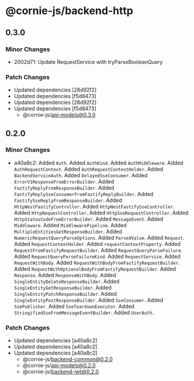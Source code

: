 # @cornie-js/backend-http

## 0.3.0

### Minor Changes

- 2002d71: Update RequestService with tryParseBooleanQuery

### Patch Changes

- Updated dependencies [28d92f2]
- Updated dependencies [f5d8473]
- Updated dependencies [28d92f2]
- Updated dependencies [f5d8473]
  - @cornie-js/api-models@0.3.0

## 0.2.0

### Minor Changes

- a40a8c2: Added `Auth`.
  Added `AuthKind`.
  Added `AuthMiddleware`.
  Added `AuthRequestContext`.
  Added `AuthRequestContextHolder`.
  Added `BackendServiceAuth`.
  Added `DelayedSseConsumer`.
  Added `ErrorV1ResponseFromErrorBuilder`.
  Added `FastifyReplyFromResponseBuilder`.
  Added `FastifyReplySseConsumerFromFastifyReplyBuilder`.
  Added `FastifySseReplyFromResponseBuilder`.
  Added `HttpNestFastifyController`.
  Added `HttpNestFastifySseController`.
  Added `HttpRequestController`.
  Added `HttpSseRequestController`.
  Added `HttpStatusCodeFromErrorBuilder`.
  Added `MessageEvent`.
  Added `Middleware`.
  Added `MiddlewarePipeline`.
  Added `MultipleEntitiesGetResponseBuilder`.
  Added `NumericRequestQueryParseOptions`.
  Added `ParsedValue`.
  Added `Request`.
  Added `RequestContextHolder`.
  Added `requestContextProperty`.
  Added `RequestFromFastifyRequestBuilder`.
  Added `RequestQueryParseFailure`.
  Added `RequestQueryParseFailureKind`.
  Added `RequestService`.
  Added `RequestWithBody`.
  Added `RequestWithBodyFromFastifyRequestBuilder`.
  Added `RequestWithOptionalBodyFromFastifyRequestBuilder`.
  Added `Response`.
  Added `ResponseWithBody`.
  Added `SingleEntityDeleteResponseBuilder`.
  Added `SingleEntityGetResponseBuilder`.
  Added `SingleEntityPatchResponseBuilder`.
  Added `SingleEntityPostResponseBuilder`.
  Added `SseConsumer`.
  Added `SsePublisher`.
  Added `SseTeardownExecutor`.
  Added `StringifiedSseFromMessageEventBuilder`.
  Added `UserAuth`.

### Patch Changes

- Updated dependencies [a40a8c2]
- Updated dependencies [a40a8c2]
- Updated dependencies [a40a8c2]
  - @cornie-js/backend-common@0.2.0
  - @cornie-js/api-models@0.2.0
  - @cornie-js/backend-jwt@0.2.0
